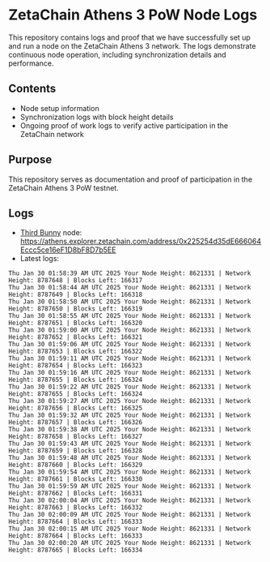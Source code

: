 # ZetaChain Athens 3 PoW Node Logs
This repository contains logs and proof that we have successfully set up and run a node on the ZetaChain Athens 3 network. The logs demonstrate continuous node operation, including synchronization details and performance.

## Contents
- Node setup information
- Synchronization logs with block height details
- Ongoing proof of work logs to verify active participation in the ZetaChain network

## Purpose
This repository serves as documentation and proof of participation in the ZetaChain Athens 3 PoW testnet.

## Logs

- [Third Bunny](https://thirdbunny.xyz/) node: https://athens.explorer.zetachain.com/address/0x225254d35dE666064Eccc5ce16eF1D8bF8D7b5EE
- Latest logs:
```
Thu Jan 30 01:58:39 AM UTC 2025 Your Node Height: 8621331 | Network Height: 8787648 | Blocks Left: 166317
Thu Jan 30 01:58:44 AM UTC 2025 Your Node Height: 8621331 | Network Height: 8787649 | Blocks Left: 166318
Thu Jan 30 01:58:50 AM UTC 2025 Your Node Height: 8621331 | Network Height: 8787650 | Blocks Left: 166319
Thu Jan 30 01:58:55 AM UTC 2025 Your Node Height: 8621331 | Network Height: 8787651 | Blocks Left: 166320
Thu Jan 30 01:59:00 AM UTC 2025 Your Node Height: 8621331 | Network Height: 8787652 | Blocks Left: 166321
Thu Jan 30 01:59:06 AM UTC 2025 Your Node Height: 8621331 | Network Height: 8787653 | Blocks Left: 166322
Thu Jan 30 01:59:11 AM UTC 2025 Your Node Height: 8621331 | Network Height: 8787654 | Blocks Left: 166323
Thu Jan 30 01:59:16 AM UTC 2025 Your Node Height: 8621331 | Network Height: 8787655 | Blocks Left: 166324
Thu Jan 30 01:59:22 AM UTC 2025 Your Node Height: 8621331 | Network Height: 8787655 | Blocks Left: 166324
Thu Jan 30 01:59:27 AM UTC 2025 Your Node Height: 8621331 | Network Height: 8787656 | Blocks Left: 166325
Thu Jan 30 01:59:32 AM UTC 2025 Your Node Height: 8621331 | Network Height: 8787657 | Blocks Left: 166326
Thu Jan 30 01:59:38 AM UTC 2025 Your Node Height: 8621331 | Network Height: 8787658 | Blocks Left: 166327
Thu Jan 30 01:59:43 AM UTC 2025 Your Node Height: 8621331 | Network Height: 8787659 | Blocks Left: 166328
Thu Jan 30 01:59:48 AM UTC 2025 Your Node Height: 8621331 | Network Height: 8787660 | Blocks Left: 166329
Thu Jan 30 01:59:54 AM UTC 2025 Your Node Height: 8621331 | Network Height: 8787661 | Blocks Left: 166330
Thu Jan 30 01:59:59 AM UTC 2025 Your Node Height: 8621331 | Network Height: 8787662 | Blocks Left: 166331
Thu Jan 30 02:00:04 AM UTC 2025 Your Node Height: 8621331 | Network Height: 8787663 | Blocks Left: 166332
Thu Jan 30 02:00:09 AM UTC 2025 Your Node Height: 8621331 | Network Height: 8787664 | Blocks Left: 166333
Thu Jan 30 02:00:15 AM UTC 2025 Your Node Height: 8621331 | Network Height: 8787664 | Blocks Left: 166333
Thu Jan 30 02:00:20 AM UTC 2025 Your Node Height: 8621331 | Network Height: 8787665 | Blocks Left: 166334
```
